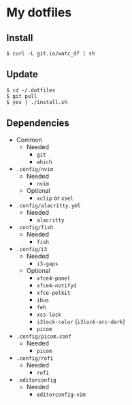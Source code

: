# My dotfiles
## Install
```shell
$ curl -L git.io/watc_df | sh
```
## Update
```shell
$ cd ~/.dotfiles
$ git pull
$ yes | ./install.sh
```
## Dependencies
- Common
    - Needed
        - `git`
        - `which`
- `.config/nvim`
    - Needed
        - `nvim`
    - Optional
        - `xclip` or `xsel`
- `.config/alacritty.yml`
    - Needed
        - `alacritty`
- `.config/fish`
    - Needed
        - `fish`
- `.config/i3`
    - Needed
        - `i3-gaps`
    - Optional
        - `xfce4-panel`
        - `xfce4-notifyd`
        - `xfce-polkit`
        - `ibus`
        - `feh`
        - `xss-lock`
        - `i3lock-color` (`i3lock-arc-dark`)
        - `picom`
- `.config/picom.conf`
    - Needed
        - `picom`
- `.config/rofi`
    - Needed
        - `rofi`
- `.editorconfig`
    - Needed
        - `editorconfig-vim`
